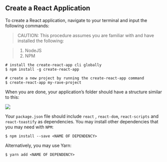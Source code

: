 ## Create a React Application

To create a React application, navigate to your terminal and input the following commands:

> CAUTION: This procedure assumes you are familiar with and have installed the following:

>1. NodeJS
>2. NPM

```
# install the create-react-app cli globally
$ npm install -g create-react-app
    
# create a new project by running the create-react-app command
$ create-react-app my-rave-project
```
When you are done, your application’s folder should have a structure similar to this:

![](https://d2mxuefqeaa7sj.cloudfront.net/s_72C78DFCECD70752D9EB2B769AB2A3DF54C2EC61A7F52C8F89E488217CFC798B_1522784450953_Screenshot+from+2018-04-02+17-02-25.png)

Your `package.json` file should  include `react` , `react-dom`,  `react-scripts`  and  `react-toastify` as dependencies. You may install other dependencies that you may need with `NPM`:

```
$ npm install --save <NAME OF DEPENDENCY>
```

Alternatively,  you may use Yarn:

``` 
$ yarn add <NAME OF DEPENDENCY>
```
